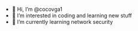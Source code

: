 - 👋 Hi, I’m @cocovga1
- 👀 I’m interested in coding and learning new stuff
- 🌱 I’m currently learning network security

<!---
cocovga1/cocovga1 is a ✨ special ✨ repository because its `README.md` (this file) appears on your GitHub profile.
You can click the Preview link to take a look at your changes.
--->
